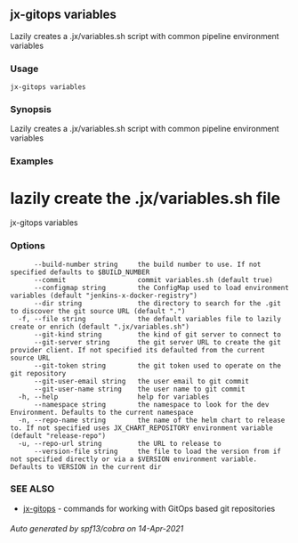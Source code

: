 ## jx-gitops variables

Lazily creates a .jx/variables.sh script with common pipeline environment variables

### Usage

```
jx-gitops variables
```

### Synopsis

Lazily creates a .jx/variables.sh script with common pipeline environment variables

### Examples

  # lazily create the .jx/variables.sh file
  jx-gitops variables

### Options

```
      --build-number string     the build number to use. If not specified defaults to $BUILD_NUMBER
      --commit                  commit variables.sh (default true)
      --configmap string        the ConfigMap used to load environment variables (default "jenkins-x-docker-registry")
      --dir string              the directory to search for the .git to discover the git source URL (default ".")
  -f, --file string             the default variables file to lazily create or enrich (default ".jx/variables.sh")
      --git-kind string         the kind of git server to connect to
      --git-server string       the git server URL to create the git provider client. If not specified its defaulted from the current source URL
      --git-token string        the git token used to operate on the git repository
      --git-user-email string   the user email to git commit
      --git-user-name string    the user name to git commit
  -h, --help                    help for variables
      --namespace string        the namespace to look for the dev Environment. Defaults to the current namespace
  -n, --repo-name string        the name of the helm chart to release to. If not specified uses JX_CHART_REPOSITORY environment variable (default "release-repo")
  -u, --repo-url string         the URL to release to
      --version-file string     the file to load the version from if not specified directly or via a $VERSION environment variable. Defaults to VERSION in the current dir
```

### SEE ALSO

* [jx-gitops](jx-gitops.md)	 - commands for working with GitOps based git repositories

###### Auto generated by spf13/cobra on 14-Apr-2021
